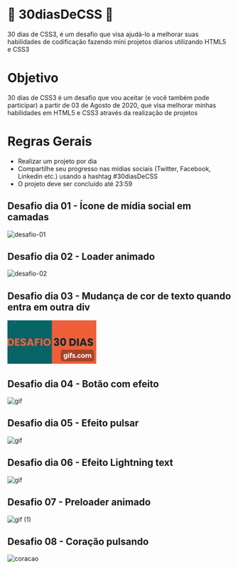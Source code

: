 # 🚀 30diasDeCSS 🚀

30 dias de CSS3, é um desafio que visa ajudá-lo a melhorar suas habilidades de codificação fazendo mini projetos diarios utilizando HTML5 e CSS3

# Objetivo
30 dias de CSS3 é um desafio que vou aceitar (e você também pode participar) a partir de 03 de Agosto de 2020, que visa melhorar minhas habilidades 
em HTML5 e CSS3 através da realização de projetos

# Regras Gerais
* Realizar um projeto por dia
* Compartilhe seu progresso nas mídias sociais (Twitter, Facebook, Linkedin etc.) usando a hashtag #30diasDeCSS
* O projeto deve ser concluído até 23:59

## Desafio dia 01 - Ícone de mídia social em camadas
![desafio-01](https://user-images.githubusercontent.com/40476367/89294202-8c14b700-d635-11ea-854f-98c37170c9dd.gif)

## Desafio dia 02 - Loader animado

![desafio-02](https://user-images.githubusercontent.com/40476367/89293500-6509b580-d634-11ea-9cb0-e507d10cbd72.gif)

## Desafio dia 03 - Mudança de cor de texto quando entra em outra div
![desafio-03](https://raw.githubusercontent.com/alissongp/30diasDeCSS/master/desafios/dia%2003/gif/dia-03.gif)

## Desafio dia 04 - Botão com efeito
![gif](https://user-images.githubusercontent.com/40476367/89580047-2aa64100-d80b-11ea-8665-4415daca02bd.gif)

## Desafio dia 05 - Efeito pulsar
![gif](https://user-images.githubusercontent.com/40476367/89681674-c4352780-d8cb-11ea-8463-37468638a355.gif)

## Desafio dia 06 - Efeito Lightning text
![gif](https://user-images.githubusercontent.com/40476367/89779497-e30f0600-dae5-11ea-9c70-d22c63d05cf4.gif)

## Desafio 07 - Preloader animado
![gif (1)](https://user-images.githubusercontent.com/40476367/89779373-9297a880-dae5-11ea-8112-eaf58c3c78bf.gif)

## Desafio 08 - Coração pulsando
![coracao](https://user-images.githubusercontent.com/40476367/89779972-e48cfe00-dae6-11ea-8a6a-969c93eb8bd6.gif)


